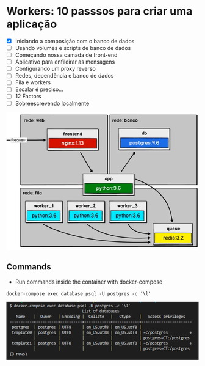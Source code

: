 # Workers: 10 passsos para criar uma aplicação

- [x] Iniciando a composição com o banco de dados
- [ ] Usando volumes e scripts de banco de dados
- [ ] Começando nossa camada de front-end
- [ ] Aplicativo para enfileirar as mensagens
- [ ] Configurando um proxy reverso
- [ ] Redes, dependência e banco de dados
- [ ] Fila e workers
- [ ] Escalar é preciso...
- [ ] 12 Factors
- [ ] Sobreescrevendo localmente

![Workers](screenshots/workers.png)

## Commands

- Run commands inside the container with docker-compose
```prompt
docker-compose exec database psql -U postgres -c '\l'
```

![List Postgres DB](screenshots/list-postgres.png)
